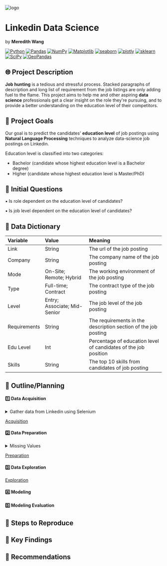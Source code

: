 ![logo](https://user-images.githubusercontent.com/105242871/185154594-0e60bd92-b70c-4d5a-a3b6-3c3b00c2b7bf.png)

# Linkedin Data Science
by **Meredith Wang**

<a href="#"><img alt="Python" src="https://img.shields.io/badge/Python-013243.svg?logo=python&logoColor=white"></a>
<a href="#"><img alt="Pandas" src="https://img.shields.io/badge/Pandas-150458.svg?logo=pandas&logoColor=white"></a>
<a href="#"><img alt="NumPy" src="https://img.shields.io/badge/Numpy-2a4d69.svg?logo=numpy&logoColor=white"></a>
<a href="#"><img alt="Matplotlib" src="https://img.shields.io/badge/Matplotlib-8DF9C1.svg?logo=matplotlib&logoColor=white"></a>
<a href="#"><img alt="seaborn" src="https://img.shields.io/badge/seaborn-65A9A8.svg?logo=pandas&logoColor=white"></a>
<a href="#"><img alt="plotly" src="https://img.shields.io/badge/plotly-adcbe3.svg?logo=plotly&logoColor=white"></a>
<a href="#"><img alt="sklearn" src="https://img.shields.io/badge/sklearn-4b86b4.svg?logo=scikitlearn&logoColor=white"></a>
<a href="#"><img alt="SciPy" src="https://img.shields.io/badge/SciPy-1560bd.svg?logo=scipy&logoColor=white"></a>
<a href="#"><img alt="GeoPandas" src="https://img.shields.io/badge/GeoPandas-1faecf.svg?logo=python-geopandas&logoColor=white"></a>


## :globe_with_meridians:   Project Description
**Job hunting** is a tedious and stressful process. Stacked paragraphs of description and long list of requirement from the job listings are only adding fuel to the flame. This project aims to help me and other aspiring **data science** professionals get a clear insight on the role they're pursuing, and to provide a better understanding on the education level of their competitors.
## :star2:  Project Goals
Our goal is to predict the candidates' **education level** of job postings using **Natural Language Processing** techniques to analyze data-science job postings on Linkedin.

Education level is classified into two categories:
- Bachelor (candidate whose highest education level is a Bachelor degree)
- Higher (candidate whose highest education level is Master/PhD)
## :memo:   Initial Questions
▪ Is role dependent on the education level of candidates?

▪ Is job level dependent on the education level of candidates?


## :open_file_folder:   Data Dictionary
| **Variable** | **Value**                    | **Meaning**                                                     |
|:-------------|:-----------------------------|:----------------------------------------------------------------|
| Link         | String                       | The url of the job posting                                      |
| Company      | String                       | The company name of the job posting                             |
| Mode         | On-Site; Remote; Hybrid      | The working environment of the job posting                      |
| Type         | Full-time; Contract          | The contract type of the job posting                            |
| Level        | Entry; Associate; Mid-Senior | The job level of the job posting                                |
| Requirements | String                       | The requirements in the description section of the job posting  |
| Edu Level    | Int                          | Percentage of education level of candidates of the job position |
| Skills       | String                       | The top 10 skills from candidates of job posting                |


## :compass:    Outline/Planning
#### 1️⃣  Data Acquisition
<details>
<summary> Gather data from Linkedin using Selenium</summary>

- Install Selenium web driver

- Create function to guide driver to automate job search

- Store data locally to a .csv file

</details>

[Acquisition](acquisition.ipynb)

#### 2️⃣  Data Preparation
<details>
<summary> Missing Values</summary>

- When job posting does not have enough candidates to generate insight, the **education level** and **skills** will be missing

- Missing values are manually filled by going to URL of job posting, and find another positng with the same job level, role, and company

- Dummy Variables

</details>

[Preparation](preparation.ipynb)

#### :three: Data Exploration
[Exploration](exploration.ipynb)
#### :four: Modeling

#### :five:    Modeling Evaluation

## :repeat:   Steps to Reproduce

## :key:    Key Findings

## :high_brightness:    Recommendations
